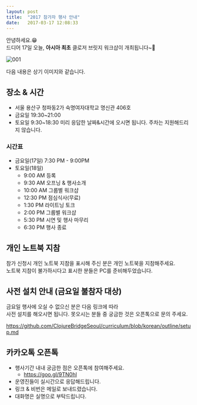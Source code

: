```yaml
---
layout: post
title:  "2017 참가자 행사 안내"
date:   2017-03-17 12:08:33
---
```


안녕하세요.😁  
드디어 17일 오늘, **아시아 최초** 클로저 브릿지 워크샵이 개최됩니다~🎉

![001](https://cloud.githubusercontent.com/assets/562341/24028534/35d59dbe-0b13-11e7-82ad-35c8f6b0cd3b.jpeg)

다음 내용은 상기 이미지와 같습니다.

## 장소 & 시간

- 서울 용산구 청파동2가 숙명여자대학교  명신관 406호
- 금요일 19:30~21:00
- 토요일 9:30~18:30
미리 응답한 날짜&시간에 오시면 됩니다.
주차는 지원해드리지 않습니다.

### 시간표

- 금요일(17일) 7:30 PM - 9:00PM
- 토요일(18일)
  - 9:00 AM 등록
  - 9:30 AM 오프닝 & 행사소개
  - 10:00 AM 그룹별 워크샵
  - 12:30 PM 점심식사(무료)
  - 1:30 PM 라이트닝 토크
  - 2:00 PM 그룹별 워크샵
  - 5:30 PM 시연 및 행사 마무리
  - 6:30 PM 행사 종료


## 개인 노트북 지참

참가 신청시 개인 노트북 지참을 표시해 주신 분은 개인 노트북을 지참해주세요.  
노트북 지참이 불가하시다고 표시한 분들은 PC를 준비해두었습니다.

## 사전 설치 안내 (금요일 불참자 대상)

금요일 행사에 오실 수 없으신 분은 다음 링크에 따라  
사전 설치를 해오시면 됩니다. 못오시는 분들 중 궁금한 것은 오픈톡으로 문의 주세요.

https://github.com/ClojureBridgeSeoul/curriculum/blob/korean/outline/setup.md

## 카카오톡 오픈톡

- 행사기간 내내 궁금한 점은 오픈톡에 참여해주세요.
  - https://goo.gl/9TN0hl
- 운영진들이 실시간으로 응답해드립니다.
- 링크 & 비번은 메일로 보내드렸습니다.
- 대화명은 실명으로 부탁드립니다.
